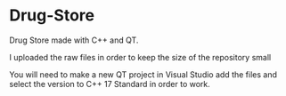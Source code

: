 # Drug-Store

Drug Store made with C++ and QT.

I uploaded the raw files in order to keep the size of the repository small

You will need to make a new QT project in Visual Studio add the files and select the version to C++ 17 Standard in order to work.
